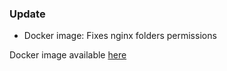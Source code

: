 ### Update
- Docker image: Fixes nginx folders permissions

Docker image available [here](https://github.com/xclemence/dependencies-graph-viewer/packages)
